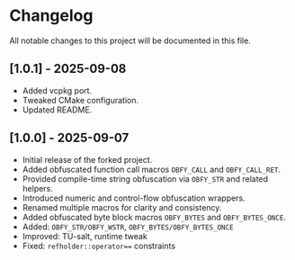 # Changelog

All notable changes to this project will be documented in this file.

## [1.0.1] - 2025-09-08
- Added vcpkg port.
- Tweaked CMake configuration.
- Updated README.

## [1.0.0] - 2025-09-07
- Initial release of the forked project.
- Added obfuscated function call macros `OBFY_CALL` and `OBFY_CALL_RET`.
- Provided compile-time string obfuscation via `OBFY_STR` and related helpers.
- Introduced numeric and control-flow obfuscation wrappers.
- Renamed multiple macros for clarity and consistency.
- Added obfuscated byte block macros `OBFY_BYTES` and `OBFY_BYTES_ONCE`.
- Added: `OBFY_STR/OBFY_WSTR`, `OBFY_BYTES/OBFY_BYTES_ONCE`
- Improved: TU-salt, runtime tweak
- Fixed: `refholder::operator==` constraints

